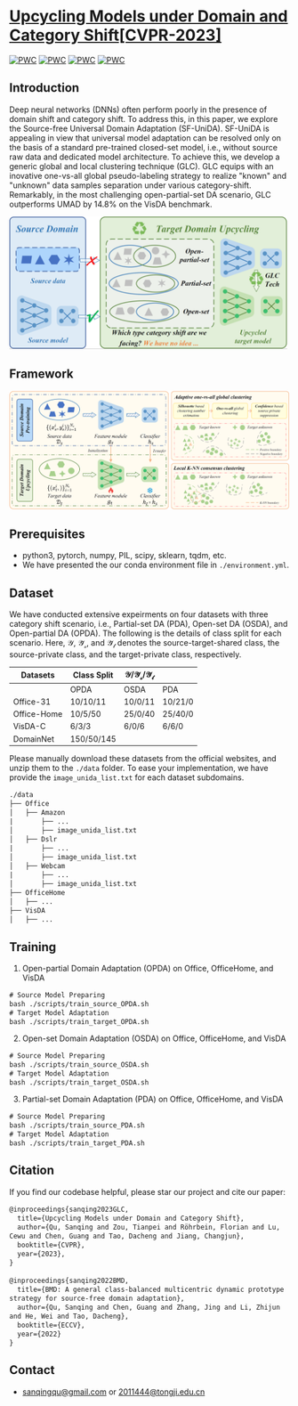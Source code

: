
# [Upcycling Models under Domain and Category Shift[CVPR-2023]](https://arxiv.org/abs/2303.07110)

[![PWC](https://img.shields.io/endpoint.svg?url=https://paperswithcode.com/badge/upcycling-models-under-domain-and-category/universal-domain-adaptation-on-office-31)](https://paperswithcode.com/sota/universal-domain-adaptation-on-office-31?p=upcycling-models-under-domain-and-category)
[![PWC](https://img.shields.io/endpoint.svg?url=https://paperswithcode.com/badge/upcycling-models-under-domain-and-category/universal-domain-adaptation-on-office-home)](https://paperswithcode.com/sota/universal-domain-adaptation-on-office-home?p=upcycling-models-under-domain-and-category)
[![PWC](https://img.shields.io/endpoint.svg?url=https://paperswithcode.com/badge/upcycling-models-under-domain-and-category/universal-domain-adaptation-on-visda2017)](https://paperswithcode.com/sota/universal-domain-adaptation-on-visda2017?p=upcycling-models-under-domain-and-category)
[![PWC](https://img.shields.io/endpoint.svg?url=https://paperswithcode.com/badge/upcycling-models-under-domain-and-category/universal-domain-adaptation-on-domainnet)](https://paperswithcode.com/sota/universal-domain-adaptation-on-domainnet?p=upcycling-models-under-domain-and-category)

## Introduction
Deep neural networks (DNNs) often perform poorly in the presence of domain shift and category shift. To address this, in this paper, we explore the Source-free Universal Domain Adaptation (SF-UniDA). SF-UniDA is appealing in view that universal model adaptation can be resolved only on the basis of a standard pre-trained closed-set model, i.e., without source raw data and dedicated model architecture. To achieve this, we develop a generic global and local clustering technique (GLC). GLC equips with an inovative one-vs-all global pseudo-labeling strategy to realize "known" and "unknown" data samples separation under various category-shift. Remarkably, in the most challenging open-partial-set DA scenario, GLC outperforms UMAD by 14.8% on the VisDA benchmark.

<img src="figures/SFUNIDA.png" width="500"/>

## Framework
<img src="figures/GLC_framework.png" width="1000"/>

## Prerequisites
- python3, pytorch, numpy, PIL, scipy, sklearn, tqdm, etc.
- We have presented the our conda environment file in `./environment.yml`.

## Dataset
We have conducted extensive expeirments on four datasets with three category shift scenario, i.e., Partial-set DA (PDA), Open-set DA (OSDA), and Open-partial DA (OPDA). The following is the details of class split for each scenario. Here, $\mathcal{Y}$, $\mathcal{\bar{Y}_s}$, and $\mathcal{\bar{Y}_t}$ denotes the source-target-shared class, the source-private class, and the target-private class, respectively. 

| Datasets    | Class Split| $\mathcal{Y}/\mathcal{\bar{Y}_s}/\mathcal{\bar{Y}_t}$| |
| ----------- | --------   | -------- | -------- |
|     | OPDA       | OSDA     | PDA      |
| Office-31   | 10/10/11   | 10/0/11  | 10/21/0  |
| Office-Home | 10/5/50    | 25/0/40  | 25/40/0  |
| VisDA-C     | 6/3/3      | 6/0/6    | 6/6/0    |
| DomainNet   | 150/50/145 |          |          |

Please manually download these datasets from the official websites, and unzip them to the `./data` folder. To ease your implementation, we have provide the `image_unida_list.txt` for each dataset subdomains. 

```
./data
├── Office
│   ├── Amazon
|       ├── ...
│       ├── image_unida_list.txt
│   ├── Dslr
|       ├── ...
│       ├── image_unida_list.txt
│   ├── Webcam
|       ├── ...
│       ├── image_unida_list.txt
├── OfficeHome
│   ├── ...
├── VisDA
│   ├── ...
```

## Training
1. Open-partial Domain Adaptation (OPDA) on Office, OfficeHome, and VisDA
```
# Source Model Preparing
bash ./scripts/train_source_OPDA.sh
# Target Model Adaptation
bash ./scripts/train_target_OPDA.sh
```
2. Open-set Domain Adaptation (OSDA) on Office, OfficeHome, and VisDA
```
# Source Model Preparing
bash ./scripts/train_source_OSDA.sh
# Target Model Adaptation
bash ./scripts/train_target_OSDA.sh
```
3. Partial-set Domain Adaptation (PDA) on Office, OfficeHome, and VisDA
```
# Source Model Preparing
bash ./scripts/train_source_PDA.sh
# Target Model Adaptation
bash ./scripts/train_target_PDA.sh
```

<!-- ## Results
NOTE THAT GLC ONLY RELIES ON STANDARD CLOSED-SET MODEL!

| OPDA    |Source-free         | Veneue| Office-31| OfficeHome | VisDA| DomainNet |
| ------- | --------  | ----- |-------- | --------   | ---- | ---- | 
|DANCE | No | NeurIPS-21 |80.3 | 63.9 | 42.8| 33.5|
|OVANet| No | ICCV-21    |86.5 | 71.8 | 53.1| 50.7|
|GATE  | No | CVPR-22    |87.6 | 75.6 | 56.4| 52.1|
|UMAD  | Yes | Arxiv-21      |87.0 | 70.1 | 58.3| 47.1|
|GLC   | Yes | CVPR-23    |**87.8** | **75.6** | **73.1**| **55.1**|

| OSDA    |Source-free         | Veneue| Office-31| OfficeHome | VisDA|
| ------- | --------  | ----- |-------- | --------   | ---- |
|DANCE | No | NeurIPS-21 |79.8 | 12.9 | 67.5|
|OVANet| No | ICCV-21    |**91.7** | 64.0 | 66.1|
|GATE  | No | CVPR-22    |89.5 | 69.0 | 70.8|
|UMAD  | Yes | Arxiv-21     |89.8 | 66.4 | 66.8|
|GLC   | Yes | CVPR-23    |89.0 | **69.8** | **72.5**|

| PDA    |Source-free         | Veneue| Office-31| OfficeHome | VisDA|
| -------| --------  | ----- |-------- | --------   | ---- |
|DANCE | No | NeurIPS-21 |79.8 | 12.9 | 67.5|
|OVANet| No | ICCV-21    |91.7 | 64.0 | 66.1|
|GATE  | No  | CVPR-22    |93.7 | **74.0** | 75.6|
|UMAD  | Yes | Arxiv-21   |89.5 | 66.3 | 68.5|
|GLC   | Yes | CVPR-23    |**94.1** | 72.5 | **76.2**| -->

## Citation
If you find our codebase helpful, please star our project and cite our paper:
```
@inproceedings{sanqing2023GLC,
  title={Upcycling Models under Domain and Category Shift},
  author={Qu, Sanqing and Zou, Tianpei and Röhrbein, Florian and Lu, Cewu and Chen, Guang and Tao, Dacheng and Jiang, Changjun},
  booktitle={CVPR},
  year={2023},
}

@inproceedings{sanqing2022BMD,
  title={BMD: A general class-balanced multicentric dynamic prototype strategy for source-free domain adaptation},
  author={Qu, Sanqing and Chen, Guang and Zhang, Jing and Li, Zhijun and He, Wei and Tao, Dacheng},
  booktitle={ECCV},
  year={2022}
}
```

## Contact
- sanqingqu@gmail.com or 2011444@tongji.edu.cn
